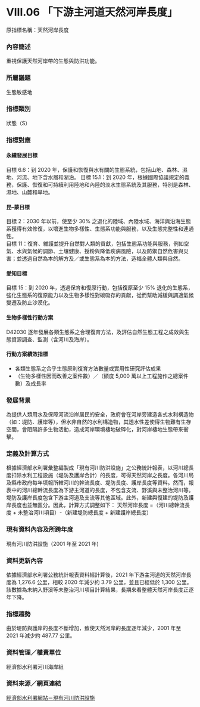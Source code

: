 # VIII.06 「下游主河道天然河岸長度」
原指標名稱：天然河岸長度

<script type="text/javascript" src="http://cdn.mathjax.org/mathjax/latest/MathJax.js?config=TeX-AMS-MML_HTMLorMML"></script>

### 內容簡述
重視保護天然河岸帶的生態與防洪功能。

### 所屬議題
生態敏感地
### 指標類別
狀態（S）
### 指標對應
#### 永續發展目標
目標 6.6：到 2020 年，保護和恢復與水有關的生態系統，包括山地、森林、濕地、河流、地下含水層和湖泊。
目標 15.1：到 2020 年，根據國際協議規定的義務，保護、恢復和可持續利用陸地和內陸的淡水生態系統及其服務，特別是森林、濕地、山麓和旱地。
#### 昆–蒙目標
目標 2：2030 年以前，使至少 30% 之退化的陸域、內陸水域、海洋與沿海生態系獲得有效修復，以增進生物多樣性、生態系功能與服務，以及生態完整性和連通性。<br>
目標 11：復育、維護並提升自然對人類的貢獻，包括生態系功能與服務，例如空氣、水與氣候的調節、土壤健康、授粉與降低疾病風險，以及防禦自然危害與災害；並透過自然為本的解方及／或生態系為本的方法，造福全體人類與自然。<br>
#### 愛知目標
目標 15：到 2020 年，透過保育和復原行動，包括復原至少 15% 退化的生態系，強化生態系的復原能力以及生物多樣性對碳吸存的貢獻，從而幫助減緩與調適氣候變遷及防止沙漠化。
#### 生物多樣性行動方案
D42030 逐年發展各類生態系之合理復育方法，及評估自然生態工程之成效與生態資源調查、監測（含河川及海岸）。
#### 行動方案績效指標
* 各類生態系之合乎生態原則復育方法數量或實用性研究評估成果
* （生物多樣性因而改善之案件數）／（額度 5,000 萬以上工程施作之總案件數）及成長率
### 發展背景
為提供人類用水及保障河流沿岸居民的安全，政府會在河岸旁建造各式水利構造物（如：堤防、護岸等），但水非自然的水利構造物，其透水性差使得生物難有生存空間，會阻隔許多生物活動，造成河岸環境棲地破碎化，對河岸棲地生態帶來衝擊。
### 定義及計算方式
根據經濟部水利署彙整編製成「現有河川防洪設施」之公務統計報表，以河川總長度扣除水利工程設施（堤防及護岸合計）的長度，可得天然河岸之長度。各河川局及縣市政府每年填報所轄河川的幹流長度、堤防長度、護岸長度等資料。然而，報表中的河川總幹流長度為下游主河道的長度，不包含支流、野溪與未整治河川等。堤防及護岸長度包含下游主河道及支流等其他區域。此外，新建與復建的堤防及護岸長度也並無區分。因此，計算方式調整如下：
天然河岸長度 =（河川總幹流長度 + 未整治河川項目）-（新建堤防總長度 + 新建護岸總長度）
### 現有資料內容及所跨年度
現有河川防洪設施（2001 年至 2021 年)
### 資料更新內容
依據經濟部水利署公務統計報表資料經計算後，2021 年下游主河道的天然河岸長度為 1,276.6 公里，相較 2020 年減少約 3.79 公里，並且已經低於 1,300 公里。該數據為未納入野溪等未整治河川項目計算結果，長期來看整體天然河岸長度正逐年下降。
### 指標趨勢
由於堤防與護岸的長度不斷增加，致使天然河岸的長度逐年減少，2001 年至 2021 年減少約 487.77 公里。
### 資料管理／權責單位
經濟部水利署河川海岸組
### 資料來源／網頁連結
[經濟部水利署網站－現有河川防洪設施](https://www.wra.gov.tw/6950/7169/7316/7324/)
